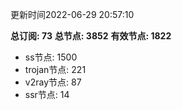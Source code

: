 更新时间2022-06-29 20:57:10

**总订阅: 73**
**总节点: 3852**
**有效节点: 1822**
- ss节点: 1500
- trojan节点: 221
- v2ray节点: 87
- ssr节点: 14
